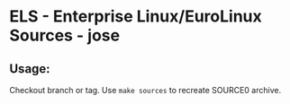 # ELS - Enterprise Linux/EuroLinux Sources - jose
 
## Usage:
  Checkout branch or tag. Use `make sources` to recreate  SOURCE0 archive.
